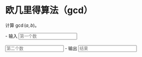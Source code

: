 # 欧几里得算法（gcd）

计算 $\gcd(a, b)$。

<div class="grid cards" id="calc" markdown>
- 输入
    <input class="md-input md-input--stretch" id="input-a" type="number" placeholder="第一个数">
    <br><br>
    <input class="md-input md-input--stretch" id="input-b" type="number" placeholder="第二个数">
- 输出
    <input class="md-input md-input--stretch" id="output" placeholder="结果" readonly>
</div>

<script>
window.onload = function() {
    register_calc($("#calc"), function(params) {
        a = parseInt(params.a.val()), b = parseInt(params.b.val());
        if(!Number.isInteger(a) || !Number.isInteger(b) ||
            a <= 0 || b <= 0) return "参数错误";
        if(a > 1e18 || b > 1e18) return "超出计算范围";
        return String(gcd(a, b));
    }, {a: $("#input-a"), b: $("#input-b")}, $("#output"));
}
</script>